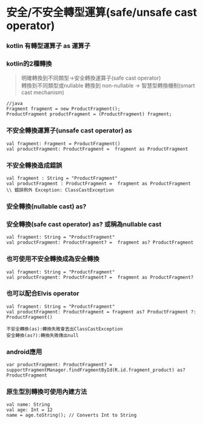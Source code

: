 # 安全/不安全轉型運算(safe/unsafe cast operator)
### kotlin 有轉型運算子 as 運算子 
### kotlin的2種轉換
> 明確轉換到不同類型->安全轉換運算子(safe cast operator)  
> 轉換到不同類型或nullable 轉換到 non-nullable -> 智慧型轉換機制(smart cast mechanism)

	//java
	Fragment fragment = new ProductFragment();
	ProductFragment productFragment = (ProductFragment) fragment;

### 不安全轉換運算子(unsafe cast operator) as

	val fragment: Fragment = ProductFragment()
	val productFragment: ProductFragment =  fragment as ProductFragment

### 不安全轉換造成錯誤
	val fragment : String = "ProductFragment"
	val productFragment : ProductFragment =  fragment as ProductFragment
	\\ 錯誤例外 Exception: ClassCastException
	

### 安全轉換(nullable cast) as?
### 安全轉換(safe cast operator) as? 或稱為nullable cast

	val fragment: String = "ProductFragment"
	val productFragment: ProductFragment? =  fragment as? ProductFragment

### 也可使用不安全轉換成為安全轉換
	val fragment: String = "ProductFragment"
	val productFragment: ProductFragment? =  fragment as ProductFragment?

### 也可以配合Elvis operator
	val fragment: String = "ProductFragment"
	val productFragment: ProductFragment = fragment as? ProductFragment ?: ProductFragment()
	
```
不安全轉換(as):轉換失敗會丟出ClassCastException
安全轉換(as?):轉換失敗傳出null
```

### android應用
	var productFragment: ProductFragment? = supportFragmentManager.findFragmentById(R.id.fragment_product) as? ProductFragment
	
### 原生型別轉換可使用內建方法
	val name: String
	val age: Int = 12
	name = age.toString(); // Converts Int to String


